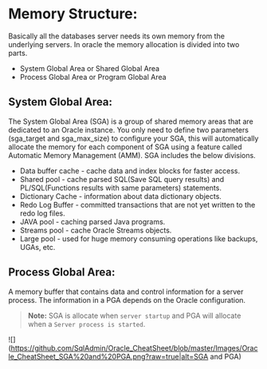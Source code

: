# Memory Structure:  
Basically all the databases server needs its own memory from the underlying servers. In oracle the memory allocation is divided into two parts.  
 * System Global Area or Shared Global Area 
 * Process Global Area or Program Global Area 

## System Global Area: 

The System Global Area (SGA) is a group of shared memory areas that are dedicated to an Oracle instance.  You only need to define two parameters (sga_target and sga_max_size) to configure your SGA, this will automatically allocate the memory for each component of SGA using a feature called Automatic Memory Management (AMM). SGA includes the below divisions.  

* Data buffer cache - cache data and index blocks for faster access. 
* Shared pool - cache parsed SQL(Save SQL query results) and PL/SQL(Functions results with same parameters) statements. 
* Dictionary Cache - information about data dictionary objects. 
* Redo Log Buffer - committed transactions that are not yet written to the redo log files. 
* JAVA pool - caching parsed Java programs. 
* Streams pool - cache Oracle Streams objects. 
* Large pool - used for huge memory consuming operations like backups, UGAs, etc.  

## Process Global Area: 
 
A memory buffer that contains data and control information for a server process. The information in a PGA depends on the Oracle configuration. 

> **Note:**
SGA is allocate when `server startup` and PGA will allocate when a `Server process is started`.


![](https://github.com/SqlAdmin/Oracle_CheatSheet/blob/master/Images/Oracle_CheatSheet_SGA%20and%20PGA.png?raw=true|alt=SGA and PGA)
